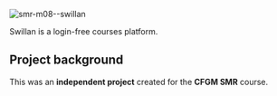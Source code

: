![smr-m08--swillan](https://user-images.githubusercontent.com/28309837/236695390-1f380413-f87e-45ac-bb29-94ddd9d43cbc.png)

Swillan is a login-free courses platform.

## Project background
This was an **independent project** created for the **CFGM SMR** course.
